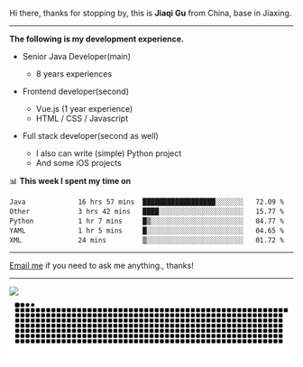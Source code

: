 Hi there, thanks for stopping by, this is **Jiaqi Gu** from China, base in Jiaxing.

---

**The following is my development experience.**

- Senior Java Developer(main)
  - 8 years experiences

- Frontend developer(second)
  - Vue.js (1 year experience)
  - HTML / CSS / Javascript
  
- Full stack developer(second as well)
  - I also can write (simple) Python project
  - And some iOS projects

📊 **This week I spent my time on**
<!--START_SECTION:waka-->

```txt
Java             16 hrs 57 mins  ██████████████████░░░░░░░   72.09 %
Other            3 hrs 42 mins   ████░░░░░░░░░░░░░░░░░░░░░   15.77 %
Python           1 hr 7 mins     █▒░░░░░░░░░░░░░░░░░░░░░░░   04.77 %
YAML             1 hr 5 mins     █░░░░░░░░░░░░░░░░░░░░░░░░   04.65 %
XML              24 mins         ▒░░░░░░░░░░░░░░░░░░░░░░░░   01.72 %
```

<!--END_SECTION:waka-->

---

[Email me](mailto:htk2klwgr@mozmail.com?subject=Hiring_from_GitHub) if you need to ask me anything., thanks!

---

![]( https://visitor-badge.glitch.me/badge?page_id=githubgujiaqi)
![]( https://github.com/droid-Q/droid-Q/raw/output/github-contribution-grid-snake.svg#gh-dark-mode-only)
